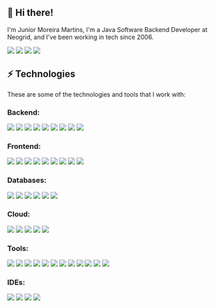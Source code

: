 ## 👋 Hi there!

I'm Junior Moreira Martins,  I'm a Java Software Backend Developer at Neogrid, and I've been working in tech since 2006.

<div> 
  <a href="https://www.instagram.com/jr.mormars/" target="_blank"><img src="https://img.shields.io/badge/-Instagram-%23E4405F?style=for-the-badge&logo=instagram&logoColor=white" target="_blank"></a>
 	<a href="https://twitter.com/jrmartinsm" target="_blank"><img src="https://img.shields.io/badge/Follow-%23333?style=for-the-badge&logo=x&logoColor=white%22%20target=%22_blank%22"></a>
  <a href = "mailto:jumoreiram@gmail.com"><img src="https://img.shields.io/badge/-Gmail-red?style=for-the-badge&logo=gmail&logoColor=white" target="_blank"></a>
  <a href="https://www.linkedin.com/in/jumoreiram/" target="_blank"><img src="https://img.shields.io/badge/-LinkedIn-%230077B5?style=for-the-badge&logo=linkedin&logoColor=white" target="_blank"></a> 
</div>
  
## ⚡ Technologies

These are some of the technologies and tools that I work with:

###  Backend:

<div>
<a><img src="https://img.shields.io/badge/-Java-007396?style=for-the-badge&logo=openjdk"></a>
<a><img src="https://img.shields.io/badge/-Spring-6DB33F?style=for-the-badge&logo=spring&logoColor=white"></a>
<a><img src="https://img.shields.io/badge/-.Net-563D7C?style=for-the-badge&logo=.net"></a>
<a><img src="https://img.shields.io/badge/-Nodejs-339933?style=for-the-badge&logo=Node.js&logoColor=white"></a>
<a><img src="https://img.shields.io/badge/-Go-2496ED?style=for-the-badge&logo=go&logoColor=white"></a>  
<a><img src="https://img.shields.io/badge/-Apache%20Maven-8d3877?style=for-the-badge&logo=apachemaven&logoColor=white"></a>
<a><img src="https://img.shields.io/badge/-Apache%20Tomcat-d2a41f?style=for-the-badge&logo=apachetomcat&logoColor=white"></a>
<a><img src="https://img.shields.io/badge/-Weblogic%20Server-ff000e?style=for-the-badge&logo=oracle&logoColor=white"></a>
<a><img src="https://img.shields.io/badge/-WildFly-233446?style=for-the-badge&logo=redhat&logoColor=white"></a>  
</div>

### Frontend:

<div>
<a><img src="https://img.shields.io/badge/React-4285F4?style=for-the-badge&logo=react&logoColor=white"></a>
<a><img src="https://img.shields.io/badge/-Angular-DD0031?style=for-the-badge&logo=angular"></a>
<a><img src="https://img.shields.io/badge/-Bootstrap-563D7C?style=for-the-badge&logo=bootstrap"></a>
<a><img src="https://img.shields.io/badge/-JavaScript-black?style=for-the-badge&logo=javascript"></a>
<a><img src="https://img.shields.io/badge/-JQuery-007396?style=for-the-badge&logo=jquery"></a>
<a><img src="https://img.shields.io/badge/-HTML5-E34F26?style=for-the-badge&logo=html5&logoColor=white"></a> 
<a><img src="https://img.shields.io/badge/-CSS3-1572B6?style=for-the-badge&logo=css3"></a> 
<a><img src="https://img.shields.io/badge/-Babel-FFCA28?style=for-the-badge&logo=babel&logoColor=white"></a>   
<a><img src="https://img.shields.io/badge/-Gulp-d51a20?style=for-the-badge&logo=gulp&logoColor=white"></a>     
</div>

### Databases:

<div>
<a><img src="https://img.shields.io/badge/-SQL%20Server-CC2927?style=for-the-badge&logo=steamdb&logoColor=white"></a>
<a><img src="https://img.shields.io/badge/-MongoDB-black?style=for-the-badge&logo=mongodb"></a>
<a><img src="https://img.shields.io/badge/-MySQL-4479A1?style=for-the-badge&logo=mysql&logoColor=white"></a>
<a><img src="https://img.shields.io/badge/-PostgreSQL-4479A1?style=for-the-badge&logo=postgresql&logoColor=white"></a>
<a><img src="https://img.shields.io/badge/Oracle-F80000?style=for-the-badge&logo=oracle&logoColor=white)"></a>
<a><img src="https://img.shields.io/badge/-SQLite-373754?style=for-the-badge&logo=sqlite&logoColor=white"></a>
</div>

### Cloud:

<div>
<a><img src="https://img.shields.io/badge/Microsoft%20Azure-0089D6?style=for-the-badge&logo=accusoft&logoColor=white"></a>
<a><img src="https://img.shields.io/badge/Amazon%20AWS-FFCA28?style=for-the-badge&logo=amazon&logoColor=white"></a>
<a><img src="https://img.shields.io/badge/Google%20Cloud-f44336?style=for-the-badge&logo=google-cloud&logoColor=white"></a>
<a><img src="https://img.shields.io/badge/-Rancher-007396?style=for-the-badge&logo=rancher&logoColor=white"></a>
<a><img src="https://img.shields.io/badge/-Lens-1572B6?style=for-the-badge&logo=lens&logoColor=white"></a>  
</div>
 
### Tools:

<div>
<a><img src="https://img.shields.io/badge/Kubernetes-4285F4?style=for-the-badge&logo=kubernetes&logoColor=white"></a>
<a><img src="https://img.shields.io/badge/-Docker-2496ED?style=for-the-badge&logo=docker&logoColor=white"></a>
<a><img src="https://img.shields.io/badge/-Git-E34F26?style=for-the-badge&logo=git&logoColor=white"></a>
<a><img src="https://img.shields.io/badge/-GitLab-black?style=for-the-badge&logo=gitlab"></a>
<a><img src="https://img.shields.io/badge/-GitHub-181717?style=for-the-badge&logo=github"></a>
<a><img src="https://img.shields.io/badge/-BitBucket-darkblue?style=for-the-badge&logo=bitbucket"></a> 
<a><img src="https://img.shields.io/badge/-JIRA-0052CC?style=for-the-badge&logo=jira"></a> 
<a><img src="https://img.shields.io/badge/-JFrog-41BF47?style=for-the-badge&logo=jfrog&logoColor=white"></a>
<a><img src="https://img.shields.io/badge/-Jenkins-f44336?style=for-the-badge&logo=jenkins&logoColor=white"></a>
<a><img src="https://img.shields.io/badge/-Bamboo-3d85c6?style=for-the-badge&logo=bamboo&logoColor=white"></a>
<a><img src="https://img.shields.io/badge/-Elastic%20Search-4682B4?style=for-the-badge&logo=elasticsearch&logoColor=white"></a>
<a><img src="https://img.shields.io/badge/-RabbitMQ-E34F26?style=for-the-badge&logo=rabbitmq&logoColor=white"></a>
</div>

### IDEs:

<div>
<a><img src="https://img.shields.io/badge/-IntelliJ%20IDEA-black?style=for-the-badge&logo=intellij-idea&logoColor=white"></a>
<a><img src="https://img.shields.io/badge/-Eclipse-2C2255?style=for-the-badge&logo=eclipseide&logoColor=white"></a>
<a><img src="https://img.shields.io/badge/-VSCode-007ACC?style=for-the-badge&logo=cloudbees&logoColor=white"></a>
<a><img src="https://img.shields.io/badge/-NetBeans-1572B6?style=for-the-badge&logo=apachenetbeanside&logoColor=white"></a>  
</div>


